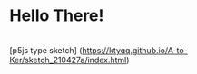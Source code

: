 # Hello There!
<br>[p5js type sketch] (https://ktyqq.github.io/A-to-Ker/sketch_210427a/index.html)<br/>
